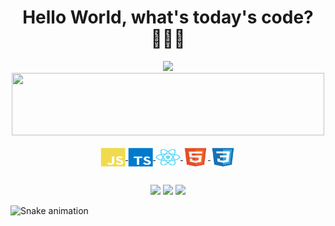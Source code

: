 <div align="center" ><h1> Hello World, what's today's code?       ✍🏽🧐</h1></div>
<div  align="center">
  <a href="https://github.com/fagnersro">
  <img height="180rem"  src="https://github-readme-stats.vercel.app/api?username=fagnersro&show_icons=true&theme=gotham&include_all_commits=true&count_private=true"/>
  <img height="100"  width="500" src="https://github-readme-stats.vercel.app/api/top-langs/?username=fagnersro&layout=compact&langs_count=7&theme=gotham"/>
</div>
  
<div style="display: inline_block" align="center"><br>
  <img align="center" alt="Rafa-Js" height="30" width="40" src="https://raw.githubusercontent.com/devicons/devicon/master/icons/javascript/javascript-plain.svg">
  <img align="center" alt="Rafa-Ts" height="30" width="40" src="https://raw.githubusercontent.com/devicons/devicon/master/icons/typescript/typescript-plain.svg">
  <img align="center" alt="Rafa-React" height="30" width="40" src="https://raw.githubusercontent.com/devicons/devicon/master/icons/react/react-original.svg">
  <img align="center" alt="Rafa-HTML" height="30" width="40" src="https://raw.githubusercontent.com/devicons/devicon/master/icons/html5/html5-original.svg">
  <img align="center" alt="Rafa-CSS" height="30" width="40" src="https://raw.githubusercontent.com/devicons/devicon/master/icons/css3/css3-original.svg"> 


  
</div>
  
  ##
  
<div align="center"> 

  <a href="https://www.instagram.com/fag_hnrq" target="_blank"><img src="https://img.shields.io/badge/-Instagram-%23E4405F?style=for-the-badge&logo=instagram&logoColor=white" target="_blank"></a> 
  <a href = "mailto:fagner.hnrq@gmail.com"><img src="https://img.shields.io/badge/-Gmail-%23333?style=for-the-badge&logo=gmail&logoColor=white" target="_blank"></a>
  <a href="https://www.linkedin.com/in/fagner-henrique-80989b236/" target="_blank"><img src="https://img.shields.io/badge/-LinkedIn-%230077B5?style=for-the-badge&logo=linkedin&logoColor=white" target="_blank"></a> 
 
</div>
  
  ![Snake animation](https://github.com/fagnersro/fagnersro/blob/output/github-contribution-grid-snake.svg)
